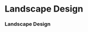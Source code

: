# Landscape Design

### Landscape Design

<figure><img src="../../.gitbook/assets/E.jpg" alt=""><figcaption></figcaption></figure>

<figure><img src="../../.gitbook/assets/E1.jpg" alt=""><figcaption></figcaption></figure>

<figure><img src="../../.gitbook/assets/E2.jpg" alt=""><figcaption></figcaption></figure>

<figure><img src="../../.gitbook/assets/E3.jpg" alt=""><figcaption></figcaption></figure>

<figure><img src="../../.gitbook/assets/E4.jpg" alt=""><figcaption></figcaption></figure>

<figure><img src="../../.gitbook/assets/A.jpg" alt=""><figcaption></figcaption></figure>



###
